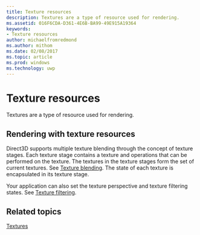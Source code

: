 ```yaml
---
title: Texture resources
description: Textures are a type of resource used for rendering.
ms.assetid: 016F6CDA-D361-4E6B-BA99-49E915A19364
keywords:
- Texture resources
author: michaelfromredmond
ms.author: mithom
ms.date: 02/08/2017
ms.topic: article
ms.prod: windows
ms.technology: uwp
---
```


# Texture resources


Textures are a type of resource used for rendering.

## <span id="Rendering_with_Texture_Resources"></span><span id="rendering_with_texture_resources"></span><span id="RENDERING_WITH_TEXTURE_RESOURCES"></span>Rendering with texture resources


Direct3D supports multiple texture blending through the concept of texture stages. Each texture stage contains a texture and operations that can be performed on the texture. The textures in the texture stages form the set of current textures. See [Texture blending](texture-blending.md). The state of each texture is encapsulated in its texture stage.

Your application can also set the texture perspective and texture filtering states. See [Texture filtering](texture-filtering.md).

## <span id="related-topics"></span>Related topics


[Textures](textures.md)

 

 




